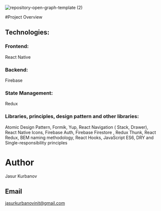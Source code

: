 ![repository-open-graph-template (2)](https://user-images.githubusercontent.com/41279178/98071794-54ace500-1e86-11eb-8977-61140e40e358.png)

#Project Overview
 
## Technologies:
### Frontend:     
  React Native                    

### Backend:   
  Firebase

### State Management:
   Redux
   
### Libraries, principles, design pattern and other libraries:
  Atomic Design Pattern, Formik, Yup, React Navigation ( Stack, Drawer), React Native Icons, Firebase Auth, Firebase Firestore , Redux Thunk, React Redux, BEM naming methodology, React Hooks, JavaScript ES6, DRY and Single-responsibility principles

# Author
Jasur Kurbanov
## Email
jasurkurbanovinit@gmail.com
